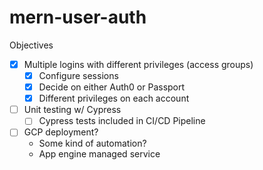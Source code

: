 # mern-user-auth

Objectives
 - [x] Multiple logins with different privileges (access groups)
	- [x] Configure sessions
	- [x] Decide on either Auth0 or Passport 
	- [x] Different privileges on each account
- [ ] Unit testing w/ Cypress
	- [ ] Cypress tests included in CI/CD Pipeline
- [ ] GCP deployment?
    - Some kind of automation?
    - App engine managed service
